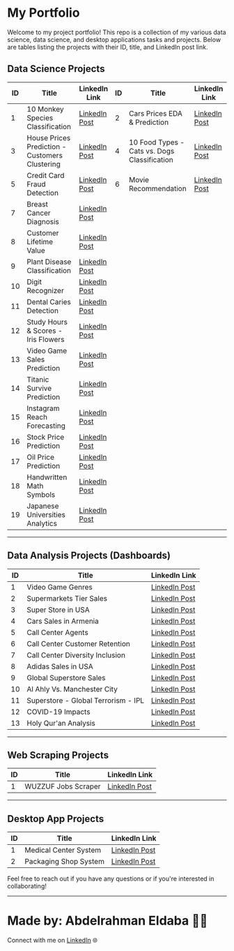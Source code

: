 # My Portfolio
Welcome to my project portfolio! This repo is a collection of my various data science, data science, and desktop applications tasks and projects. Below are tables listing the projects with their ID, title, and LinkedIn post link.

## Data Science Projects

| ID | Title                                  | LinkedIn Link | ID | Title                                  | LinkedIn Link |
| -- | -------------------------------------- | ------------- | -- | -------------------------------------- | ------------- |
| 1 | 10 Monkey Species Classification       | [LinkedIn Post](https://www.linkedin.com/posts/abdelrahman-eldaba-739805192_monkeyclassification-monkeyspecies-datascience-activity-7151296487639965696-eAN9/) | 2   | Cars Prices EDA & Prediction   | [LinkedIn Post](https://www.linkedin.com/posts/abdelrahman-eldaba-739805192_datascience-machinelearning-github-activity-7147144691325603840-eMQv/) |
| 3  | House Prices Prediction - Customers Clustering       | [LinkedIn Post](https://www.linkedin.com/posts/abdelrahman-eldaba-739805192_prodigyinfotech-datascience-machinelearning-activity-7144066087385563136-JWq2/) | 4  | 10 Food Types - Cats vs. Dogs Classification  | [LinkedIn Post](https://www.linkedin.com/posts/abdelrahman-eldaba-739805192_prodigyinfotech-machinelearning-deeplearning-activity-7146181371063947264-aZAI/) |
| 5  | Credit Card Fraud Detection | [LinkedIn Post](https://www.linkedin.com/posts/abdelrahman-eldaba-739805192_datascience-internship-codeclause-activity-7079145025661472768-lH9r/) | 6  | Movie Recommendation | [LinkedIn Post](https://www.linkedin.com/posts/abdelrahman-eldaba-739805192_datascience-machinelearning-movierecommendation-activity-7079928456452448256-OUc8/) |
| 7  | Breast Cancer Diagnosis        | [LinkedIn Post](https://www.linkedin.com/posts/abdelrahman-eldaba-739805192_dataanalysis-machinelearning-breastcancerdiagnosis-activity-7080410362994466816-dZoD/) |
| 8  | Customer Lifetime Value        | [LinkedIn Post](https://www.linkedin.com/posts/abdelrahman-eldaba-739805192_forage-dataanalytics-kpmg-activity-7087669877401952256-rLyD/) |
| 9  | Plant Disease Classification        | [LinkedIn Post](https://www.linkedin.com/posts/abdelrahman-eldaba-739805192_syncinterns-syncintern-plantdiseasedetection-activity-7089312276876279809-Nrex/) |
| 10 | Digit Recognizer        | [LinkedIn Post](https://www.linkedin.com/posts/abdelrahman-eldaba-739805192_syncinterns-syncintern-artificialintelligenceintern-activity-7091302215163817984-rCEf/) |
| 11 | Dental Caries Detection        | [LinkedIn Post](https://www.linkedin.com/posts/abdelrahman-eldaba-739805192_machinelearning-computervision-healthcare-activity-7095665852905136128-ag12/) |
| 12 | Study Hours & Scores - Iris Flowers       | [LinkedIn Post](https://www.linkedin.com/posts/abdelrahman-eldaba-739805192_gripsept23-gripseptember2023-thesparksfoundation-activity-7106618825579651073-JR3X/) |
| 13 | Video Game Sales Prediction        | [LinkedIn Post](https://www.linkedin.com/posts/abdelrahman-eldaba-739805192_asterisctechnocrat-internship2023-virtualinternship-activity-7111252469623533569-xAUs/) |
| 14 | Titanic Survive Prediction        | [LinkedIn Post](https://www.linkedin.com/posts/abdelrahman-eldaba-739805192_bharatintern-virtualinternship-internship2023-activity-7115689550353461248-_yw_/) |
| 15 | Instagram Reach Forecasting        | [LinkedIn Post](https://www.linkedin.com/posts/abdelrahman-eldaba-739805192_asterisctechnocrat-datascience-virtualinternship-activity-7112472745568854016-2HNs/) |
| 16 | Stock Price Prediction       | [LinkedIn Post](https://www.linkedin.com/posts/abdelrahman-eldaba-739805192_asterisctechnocrat-virtualinternship-internship2023-activity-7113173830533025792-NVoT/) |
| 17 | Oil Price Prediction        | [LinkedIn Post](https://www.linkedin.com/posts/abdelrahman-eldaba-739805192_bharatintern-virtualinternship-datascience-activity-7115087803180331008-Jt_a/) |
| 18 | Handwritten Math Symbols        | [LinkedIn Post](https://www.linkedin.com/posts/abdelrahman-eldaba-739805192_handwrittensymoblsdetection-cnn-datascience-activity-7140355691730419713-vIt9/) |
| 19  | Japanese Universities Analytics  | [LinkedIn Post](https://www.linkedin.com/posts/abdelrahman-eldaba-739805192_datascience-machinelearning-dataanalytics-activity-7149450866381545473-HJUg/)           |

---

## Data Analysis Projects (Dashboards)

| ID | Title                                  | LinkedIn Link |
| -- | -------------------------------------- | ------------- |
| 1  | Video Game Genres                      | [LinkedIn Post](https://www.linkedin.com/posts/abdelrahman-eldaba-739805192_videogames-sales-dashboard-activity-7034800497316311040-bYmR/) |
| 2  | Supermarkets Tier Sales                | [LinkedIn Post](https://www.linkedin.com/posts/abdelrahman-eldaba-739805192_dashboard-dataanalysis-excel-activity-7036108671801536512-O8rz/) |
| 3  | Super Store in USA                     | [LinkedIn Post](https://www.linkedin.com/posts/abdelrahman-eldaba-739805192_dashboard-dataanalysis-excel-activity-7039717117075566592-gArg/) |
| 4  | Cars Sales in Armenia                  | [LinkedIn Post](https://www.linkedin.com/posts/abdelrahman-eldaba-739805192_sales-kaggle-cars-activity-7050084412574638080-HHO4/)
| 5  | Call Center Agents                     | [LinkedIn Post](https://www.linkedin.com/posts/abdelrahman-eldaba-739805192_data-training-powerbi-activity-7057561853740097536-HZwc/)
| 6  | Call Center Customer Retention         | [LinkedIn Post](https://www.linkedin.com/posts/abdelrahman-eldaba-739805192_powerbi-internship-pwc-activity-7060156624157519873-4gxX/)
| 7  | Call Center Diversity Inclusion        | [LinkedIn Post](https://www.linkedin.com/posts/abdelrahman-eldaba-739805192_powerbi-internship-pwc-activity-7063564977160228865-X7OH/)
| 8  | Adidas Sales in USA                    | [LinkedIn Post](https://www.linkedin.com/posts/abdelrahman-eldaba-739805192_sales-kaggle-dashboard-activity-7069948657982218240-j-L5/)
| 9  | Global Superstore Sales                | [LinkedIn Post](https://www.linkedin.com/posts/abdelrahman-eldaba-739805192_datavisualization-powerbi-businessintelligence-activity-7072591188804931584-ifPK/)
| 10 | Al Ahly Vs. Manchester City            | [LinkedIn Post](https://www.linkedin.com/posts/abdelrahman-eldaba-739805192_football-uefa-caf-activity-7074037507067174912-hQcp/)
| 11 | Superstore - Global Terrorism - IPL    | [LinkedIn Post](https://www.linkedin.com/posts/abdelrahman-eldaba-739805192_gripseptember23-virtualinternship-thesparksfoundation-activity-7105185670838595584--2Bc/)
| 12 | COVID-19 Impacts                       | [LinkedIn Post](https://www.linkedin.com/posts/abdelrahman-eldaba-739805192_asterisctechnocrat-virtualinternship-datascience-activity-7110534569530945536-QQNF/)
| 13 | Holy Qur'an Analysis                   | [LinkedIn Post](https://www.linkedin.com/posts/abdelrahman-eldaba-739805192_holyquran-python-dataanalysis-activity-7148780421017735169-mcqD/)

---

## Web Scraping Projects

| ID | Title                                 | LinkedIn Link |
| -- | ------------------------------------- | ------------- |
| 1  | WUZZUF Jobs Scraper                   | [LinkedIn Post](https://www.linkedin.com/posts/abdelrahman-eldaba-739805192_python-webscraping-tkinter-activity-7154872746760384512-VKeu/) |

---

## Desktop App Projects

| ID | Title                                 | LinkedIn Link |
| -- | ------------------------------------- | ------------- |
| 1  | Medical Center System                 | [LinkedIn Post](https://www.linkedin.com/posts/abdelrahman-eldaba-739805192_python-data-database-activity-7066537982169686016-5PZD/) |
| 2  | Packaging Shop System                 | [LinkedIn Post](https://www.linkedin.com/posts/abdelrahman-eldaba-739805192_packaging-tinker-python-activity-7082584785407123456-m-Yr/) |




Feel free to reach out if you have any questions or if you're interested in collaborating!

---

# Made by: Abdelrahman Eldaba 👨‍💻

Connect with me on [LinkedIn](https://www.linkedin.com/in/abdelrahman-eldaba-739805192/) 🌐
